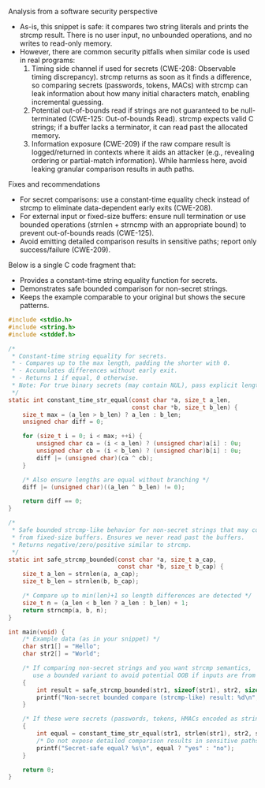 Analysis from a software security perspective

- As-is, this snippet is safe: it compares two string literals and prints the strcmp result. There is no user input, no unbounded operations, and no writes to read-only memory.
- However, there are common security pitfalls when similar code is used in real programs:
  1) Timing side channel if used for secrets (CWE-208: Observable timing discrepancy). strcmp returns as soon as it finds a difference, so comparing secrets (passwords, tokens, MACs) with strcmp can leak information about how many initial characters match, enabling incremental guessing.
  2) Potential out-of-bounds read if strings are not guaranteed to be null-terminated (CWE-125: Out-of-bounds Read). strcmp expects valid C strings; if a buffer lacks a terminator, it can read past the allocated memory.
  3) Information exposure (CWE-209) if the raw compare result is logged/returned in contexts where it aids an attacker (e.g., revealing ordering or partial-match information). While harmless here, avoid leaking granular comparison results in auth paths.

Fixes and recommendations

- For secret comparisons: use a constant-time equality check instead of strcmp to eliminate data-dependent early exits (CWE-208).
- For external input or fixed-size buffers: ensure null termination or use bounded operations (strnlen + strncmp with an appropriate bound) to prevent out-of-bounds reads (CWE-125).
- Avoid emitting detailed comparison results in sensitive paths; report only success/failure (CWE-209).

Below is a single C code fragment that:
- Provides a constant-time string equality function for secrets.
- Demonstrates safe bounded comparison for non-secret strings.
- Keeps the example comparable to your original but shows the secure patterns.

```c
#include <stdio.h>
#include <string.h>
#include <stddef.h>

/*
 * Constant-time string equality for secrets.
 * - Compares up to the max length, padding the shorter with 0.
 * - Accumulates differences without early exit.
 * - Returns 1 if equal, 0 otherwise.
 * Note: For true binary secrets (may contain NUL), pass explicit lengths.
 */
static int constant_time_str_equal(const char *a, size_t a_len,
                                   const char *b, size_t b_len) {
    size_t max = (a_len > b_len) ? a_len : b_len;
    unsigned char diff = 0;

    for (size_t i = 0; i < max; ++i) {
        unsigned char ca = (i < a_len) ? (unsigned char)a[i] : 0u;
        unsigned char cb = (i < b_len) ? (unsigned char)b[i] : 0u;
        diff |= (unsigned char)(ca ^ cb);
    }

    /* Also ensure lengths are equal without branching */
    diff |= (unsigned char)((a_len ^ b_len) != 0);

    return diff == 0;
}

/*
 * Safe bounded strcmp-like behavior for non-secret strings that may come
 * from fixed-size buffers. Ensures we never read past the buffers.
 * Returns negative/zero/positive similar to strcmp.
 */
static int safe_strcmp_bounded(const char *a, size_t a_cap,
                               const char *b, size_t b_cap) {
    size_t a_len = strnlen(a, a_cap);
    size_t b_len = strnlen(b, b_cap);

    /* Compare up to min(len)+1 so length differences are detected */
    size_t n = (a_len < b_len ? a_len : b_len) + 1;
    return strncmp(a, b, n);
}

int main(void) {
    /* Example data (as in your snippet) */
    char str1[] = "Hello";
    char str2[] = "World";

    /* If comparing non-secret strings and you want strcmp semantics,
       use a bounded variant to avoid potential OOB if inputs are from fixed buffers. */
    {
        int result = safe_strcmp_bounded(str1, sizeof(str1), str2, sizeof(str2));
        printf("Non-secret bounded compare (strcmp-like) result: %d\n", result);
    }

    /* If these were secrets (passwords, tokens, HMACs encoded as strings), avoid strcmp. */
    {
        int equal = constant_time_str_equal(str1, strlen(str1), str2, strlen(str2));
        /* Do not expose detailed comparison results in sensitive paths; just equal/not equal */
        printf("Secret-safe equal? %s\n", equal ? "yes" : "no");
    }

    return 0;
}
```